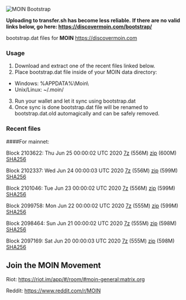 ![MOIN Bootstrap](https://i.imgur.com/KjM1jMp.jpg)

**Uploading to transfer.sh has become less reliable.**
**If there are no valid links below, go here: https://discovermoin.com/bootstrap/**

bootstrap.dat files for **MOIN** https://discovermoin.com

### Usage

1. Download and extract one of the recent files linked below.
2. Place bootstrap.dat file inside of your MOIN data directory:
 - Windows: %APPDATA%\Moin\
 - Unix/Linux: ~/.moin/
3. Run your wallet and let it sync using bootstrap.dat
4. Once sync is done bootstrap.dat file will be renamed to bootstrap.dat.old automagically and can be safely removed.


### Recent files

####For mainnet:

Block 2103622: Thu Jun 25 00:00:02 UTC 2020 [7z](https://transfer.sh/BK0tf/bootstrap.dat.20200625.7z) (556M) [zip](https://transfer.sh/e4BG8/bootstrap.dat.20200625.zip) (600M) [SHA256](https://transfer.sh/Sicy1/sha256.txt)

Block 2102337: Wed Jun 24 00:00:03 UTC 2020 [7z]() (556M) [zip]() (599M) [SHA256]()

Block 2101046: Tue Jun 23 00:00:02 UTC 2020 [7z]() (556M) [zip](https://transfer.sh/14gcgM/bootstrap.dat.20200623.zip) (599M) [SHA256](https://transfer.sh/yoVzW/sha256.txt)

Block 2099758: Mon Jun 22 00:00:02 UTC 2020 [7z](https://transfer.sh/138uhi/bootstrap.dat.20200622.7z) (555M) [zip](https://transfer.sh/x6PqW/bootstrap.dat.20200622.zip) (599M) [SHA256](https://transfer.sh/1vC0H/sha256.txt)

Block 2098464: Sun Jun 21 00:00:02 UTC 2020 [7z](https://transfer.sh/15HyoS/bootstrap.dat.20200621.7z) (555M) [zip](https://transfer.sh/CbTqs/bootstrap.dat.20200621.zip) (598M) [SHA256](https://transfer.sh/Q72e5/sha256.txt)

Block 2097169: Sat Jun 20 00:00:03 UTC 2020 [7z]() (555M) [zip](https://transfer.sh/zel1d/bootstrap.dat.20200620.zip) (598M) [SHA256](https://transfer.sh/blUiv/sha256.txt)

## Join the MOIN Movement

Riot: https://riot.im/app/#/room/#moin-general:matrix.org

Reddit: https://www.reddit.com/r/MOIN
